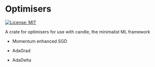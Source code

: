 # Optimisers

[![License: MIT](https://img.shields.io/badge/License-MIT-yellow.svg)](https://opensource.org/licenses/MIT)

A crate for optimisers for use with candle, the minimalist ML framework

* Momentum enhanced SGD

* AdaGrad

* AdaDelta

